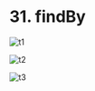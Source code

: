 # 31. findBy

![t1](https://github.com/kiranbansode/learn-react-testing/assets/50626798/628e5f1f-dc51-4377-9bc2-bffd8297a3d5)

![t2](https://github.com/kiranbansode/learn-react-testing/assets/50626798/19a9d63d-6da3-4aea-8573-dcaa951f83fc)

![t3](https://github.com/kiranbansode/learn-react-testing/assets/50626798/89eebb2c-acd7-4e9f-8c54-dd3f955afb30)
